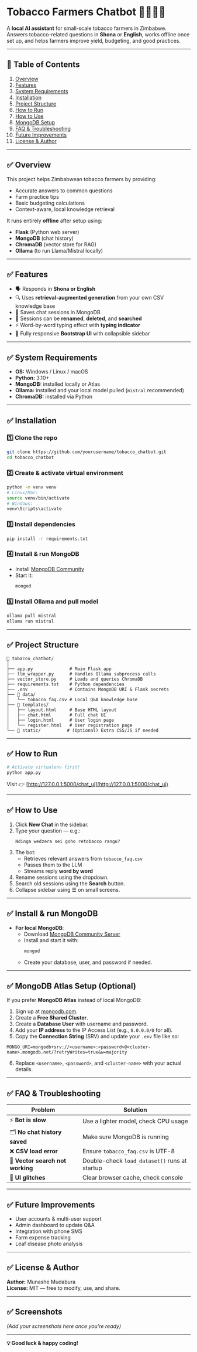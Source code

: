 
# Tobacco Farmers Chatbot 🧑🏽‍🌾💬

A **local AI assistant** for small-scale tobacco farmers in Zimbabwe.  
Answers tobacco-related questions in **Shona** or **English**, works offline once set up, and helps farmers improve yield, budgeting, and good practices.

---

## 📌 **Table of Contents**

1. [Overview](#overview)
2. [Features](#features)
3. [System Requirements](#system-requirements)
4. [Installation](#installation)
5. [Project Structure](#project-structure)
6. [How to Run](#how-to-run)
7. [How to Use](#how-to-use)
8. [MongoDB Setup](#mongodb-setup)
9. [FAQ & Troubleshooting](#faq--troubleshooting)
10. [Future Improvements](#future-improvements)
11. [License & Author](#license--author)

---

## ✅ **Overview**

This project helps Zimbabwean tobacco farmers by providing:
- Accurate answers to common questions
- Farm practice tips
- Basic budgeting calculations
- Context-aware, local knowledge retrieval

It runs entirely **offline** after setup using:
- **Flask** (Python web server)
- **MongoDB** (chat history)
- **ChromaDB** (vector store for RAG)
- **Ollama** (to run Llama/Mistral locally)

---

## ✅ **Features**

- 🗣️ Responds in **Shona or English**
- 🔍 Uses **retrieval-augmented generation** from your own CSV knowledge base
- 💬 Saves chat sessions in MongoDB
- 📝 Sessions can be **renamed**, **deleted**, and **searched**
- ⚡ Word-by-word typing effect with **typing indicator**
- 📱 Fully responsive **Bootstrap UI** with collapsible sidebar

---

## ✅ **System Requirements**

- **OS:** Windows / Linux / macOS
- **Python:** 3.10+
- **MongoDB:** installed locally or Atlas
- **Ollama:** installed and your local model pulled (`mistral` recommended)
- **ChromaDB:** installed via Python

---

## ✅ **Installation**

### 1️⃣ Clone the repo

```bash
git clone https://github.com/yourusername/tobacco_chatbot.git
cd tobacco_chatbot
```

### 2️⃣ Create & activate virtual environment

```bash
python -m venv venv
# Linux/Mac:
source venv/bin/activate
# Windows:
venv\Scripts\activate
```

### 3️⃣ Install dependencies

```bash
pip install -r requirements.txt
```

### 4️⃣ Install & run MongoDB

- Install [MongoDB Community](https://www.mongodb.com/try/download/community)
- Start it:
  ```bash
  mongod
  ```

### 5️⃣ Install Ollama and pull model

```bash
ollama pull mistral
ollama run mistral
```

---

## ✅ **Project Structure**

```plaintext
📂 tobacco_chatbot/
│
├── app.py              # Main Flask app
├── llm_wrapper.py      # Handles Ollama subprocess calls
├── vector_store.py     # Loads and queries ChromaDB
├── requirements.txt    # Python dependencies
├── .env                # Contains MongoDB URI & Flask secrets
├── 📂 data/
│   └── tobacco_faq.csv # Local Q&A knowledge base
├── 📂 templates/
│   ├── layout.html     # Base HTML layout
│   ├── chat.html       # Full chat UI
│   ├── login.html      # User login page
│   └── register.html   # User registration page
└── 📂 static/          # (Optional) Extra CSS/JS if needed

```

---

## ✅ **How to Run**

```bash
# Activate virtualenv first!
python app.py
```

Visit 👉 [http://127.0.0.1:5000/chat_ui](http://127.0.0.1:5000/chat_ui)

---

## ✅ **How to Use**

1. Click **New Chat** in the sidebar.
2. Type your question — e.g.:
   ```
   Ndinga wedzera sei goho retobacco rangu?
   ```
3. The bot:
   - Retrieves relevant answers from `tobacco_faq.csv`
   - Passes them to the LLM
   - Streams reply **word by word**
4. Rename sessions using the dropdown.
5. Search old sessions using the **Search** button.
6. Collapse sidebar using ☰ on small screens.

---

## ✅ Install & run MongoDB

- **For local MongoDB**:
  - Download [MongoDB Community Server](https://www.mongodb.com/try/download/community)
  - Install and start it with:
    ```bash
    mongod
    ```
  - Create your database, user, and password if needed.

---

## ✅ **MongoDB Atlas Setup (Optional)**

If you prefer **MongoDB Atlas** instead of local MongoDB:

1. Sign up at [mongodb.com](https://www.mongodb.com/cloud/atlas).
2. Create a **Free Shared Cluster**.
3. Create a **Database User** with username and password.
4. Add your **IP address** to the IP Access List (e.g., `0.0.0.0/0` for all).
5. Copy the **Connection String** (SRV) and update your `.env` file like so:

```env
MONGO_URI=mongodb+srv://<username>:<password>@<cluster-name>.mongodb.net/?retryWrites=true&w=majority
```

6. Replace `<username>`, `<password>`, and `<cluster-name>` with your actual details.

---

## ✅ **FAQ & Troubleshooting**

| Problem | Solution |
|---------|-----------|
| ⚡ **Bot is slow** | Use a lighter model, check CPU usage |
| 🗂️ **No chat history saved** | Make sure MongoDB is running |
| ❌ **CSV load error** | Ensure `tobacco_faq.csv` is UTF-8 |
| 🔗 **Vector search not working** | Double-check `load_dataset()` runs at startup |
| 🧹 **UI glitches** | Clear browser cache, check console |

---

## ✅ **Future Improvements**

- User accounts & multi-user support
- Admin dashboard to update Q&A
- Integration with phone SMS
- Farm expense tracking
- Leaf disease photo analysis

---

## ✅ **License & Author**

**Author:** Munashe Mudabura  
**License:** MIT — free to modify, use, and share.

---

## ✅ **Screenshots**

*(Add your screenshots here once you’re ready)*

---

**💡 Good luck & happy coding!**
